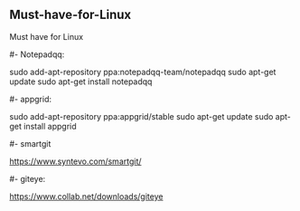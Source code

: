 ## Must-have-for-Linux
Must have for Linux

#- Notepadqq:

sudo add-apt-repository ppa:notepadqq-team/notepadqq
sudo apt-get update
sudo apt-get install notepadqq

#- appgrid:

sudo add-apt-repository ppa:appgrid/stable
sudo apt-get update
sudo apt-get install appgrid

#- smartgit

https://www.syntevo.com/smartgit/

#- giteye: 

https://www.collab.net/downloads/giteye


